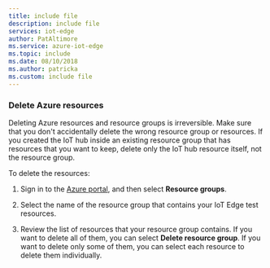 ```yaml
---
title: include file
description: include file
services: iot-edge
author: PatAltimore
ms.service: azure-iot-edge
ms.topic: include
ms.date: 08/10/2018
ms.author: patricka
ms.custom: include file
---
```



### Delete Azure resources

Deleting Azure resources and resource groups is irreversible. Make sure that you don't accidentally delete the wrong resource group or resources. If you created the IoT hub inside an existing resource group that has resources that you want to keep, delete only the IoT hub resource itself, not the resource group.

To delete the resources:

1. Sign in to the [Azure portal](https://portal.azure.com), and then select **Resource groups**.

2. Select the name of the resource group that contains your IoT Edge test resources.

3. Review the list of resources that your resource group contains. If you want to delete all of them, you can select **Delete resource group**. If you want to delete only some of them, you can select each resource to delete them individually.
